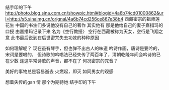 结手印的下午
http://photo.blog.sina.com.cn/showpic.html#blogid=4a6b74cd01000862&url=http://s5.sinaimg.cn/orignal/4a6b74cd256ce867e38b4
西藏密宗的祖师莲花生
中国的书生们多说他没有自己的著作
其实他有
那是他给自己的妻子嘉措玛的口授
由嘉措玛记录下来
名为《空行教授〉
空行在西藏被称为天女，空行是飞翔之意
此书最后说到在后世密咒失去功效的种种原因
 
如何理解呢？
现在虽有琴手，但也弹不出古人的味道
吟诗作画，唐诗是要吟的，宋词是要唱的，
 但诗歌的吟唱法已经失传了两百年了，清朝乾隆年间会吟诗的已在少数
连这平常诗歌的声音，都不在了
何况密宗的咒音？
 
美好的事物总是容易逝去
火燃起，即灭
如同男女的观感
 
想着失传的gan 情
那个为期待她
结手印的下午
